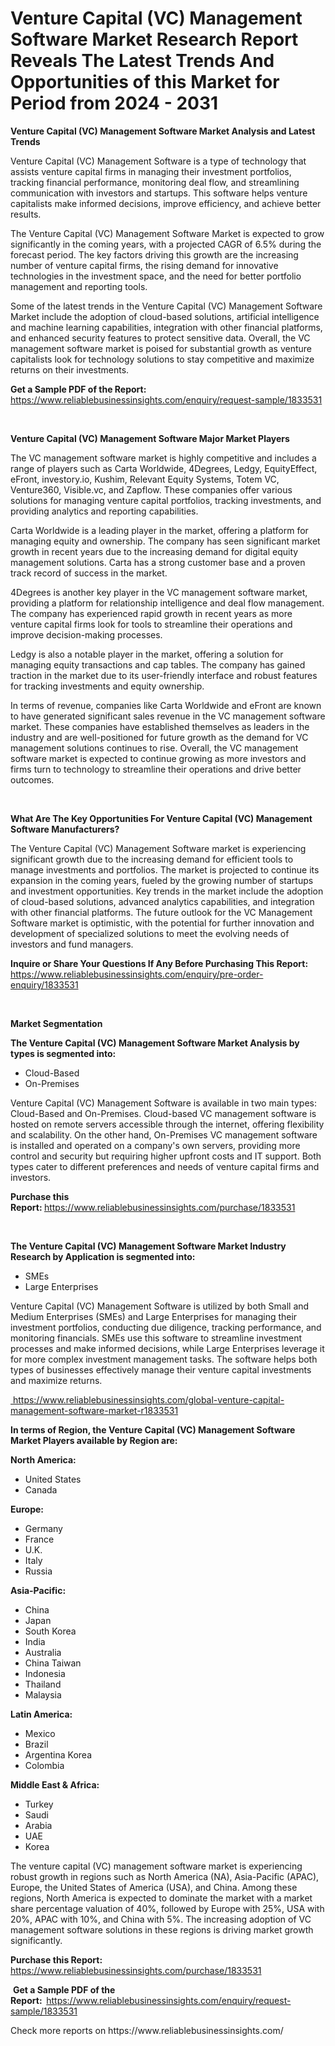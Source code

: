 <p><h1>Venture Capital (VC) Management Software Market Research Report Reveals The Latest Trends And Opportunities of this Market for Period from 2024 - 2031</h1></p><p><strong>Venture Capital (VC) Management Software Market Analysis and Latest Trends</strong></p>
<p><p>Venture Capital (VC) Management Software is a type of technology that assists venture capital firms in managing their investment portfolios, tracking financial performance, monitoring deal flow, and streamlining communication with investors and startups. This software helps venture capitalists make informed decisions, improve efficiency, and achieve better results.</p><p>The Venture Capital (VC) Management Software Market is expected to grow significantly in the coming years, with a projected CAGR of 6.5% during the forecast period. The key factors driving this growth are the increasing number of venture capital firms, the rising demand for innovative technologies in the investment space, and the need for better portfolio management and reporting tools. </p><p>Some of the latest trends in the Venture Capital (VC) Management Software Market include the adoption of cloud-based solutions, artificial intelligence and machine learning capabilities, integration with other financial platforms, and enhanced security features to protect sensitive data. Overall, the VC management software market is poised for substantial growth as venture capitalists look for technology solutions to stay competitive and maximize returns on their investments.</p></p>
<p><strong>Get a Sample PDF of the Report:&nbsp;</strong> <a href="https://www.reliablebusinessinsights.com/enquiry/request-sample/1833531">https://www.reliablebusinessinsights.com/enquiry/request-sample/1833531</a></p>
<p>&nbsp;</p>
<p><strong>Venture Capital (VC) Management Software Major Market Players</strong></p>
<p><p>The VC management software market is highly competitive and includes a range of players such as Carta Worldwide, 4Degrees, Ledgy, EquityEffect, eFront, investory.io, Kushim, Relevant Equity Systems, Totem VC, Venture360, Visible.vc, and Zapflow. These companies offer various solutions for managing venture capital portfolios, tracking investments, and providing analytics and reporting capabilities. </p><p>Carta Worldwide is a leading player in the market, offering a platform for managing equity and ownership. The company has seen significant market growth in recent years due to the increasing demand for digital equity management solutions. Carta has a strong customer base and a proven track record of success in the market.</p><p>4Degrees is another key player in the VC management software market, providing a platform for relationship intelligence and deal flow management. The company has experienced rapid growth in recent years as more venture capital firms look for tools to streamline their operations and improve decision-making processes.</p><p>Ledgy is also a notable player in the market, offering a solution for managing equity transactions and cap tables. The company has gained traction in the market due to its user-friendly interface and robust features for tracking investments and equity ownership.</p><p>In terms of revenue, companies like Carta Worldwide and eFront are known to have generated significant sales revenue in the VC management software market. These companies have established themselves as leaders in the industry and are well-positioned for future growth as the demand for VC management solutions continues to rise. Overall, the VC management software market is expected to continue growing as more investors and firms turn to technology to streamline their operations and drive better outcomes.</p></p>
<p>&nbsp;</p>
<p><strong>What Are The Key Opportunities For Venture Capital (VC) Management Software Manufacturers?</strong></p>
<p><p>The Venture Capital (VC) Management Software market is experiencing significant growth due to the increasing demand for efficient tools to manage investments and portfolios. The market is projected to continue its expansion in the coming years, fueled by the growing number of startups and investment opportunities. Key trends in the market include the adoption of cloud-based solutions, advanced analytics capabilities, and integration with other financial platforms. The future outlook for the VC Management Software market is optimistic, with the potential for further innovation and development of specialized solutions to meet the evolving needs of investors and fund managers.</p></p>
<p><strong>Inquire or Share Your Questions If Any Before Purchasing This Report:</strong> <a href="https://www.reliablebusinessinsights.com/enquiry/pre-order-enquiry/1833531">https://www.reliablebusinessinsights.com/enquiry/pre-order-enquiry/1833531</a></p>
<p>&nbsp;</p>
<p><strong>Market Segmentation</strong></p>
<p><strong>The Venture Capital (VC) Management Software Market Analysis by types is segmented into:</strong></p>
<p><ul><li>Cloud-Based</li><li>On-Premises</li></ul></p>
<p><p>Venture Capital (VC) Management Software is available in two main types: Cloud-Based and On-Premises. Cloud-based VC management software is hosted on remote servers accessible through the internet, offering flexibility and scalability. On the other hand, On-Premises VC management software is installed and operated on a company's own servers, providing more control and security but requiring higher upfront costs and IT support. Both types cater to different preferences and needs of venture capital firms and investors.</p></p>
<p><strong>Purchase this Report:&nbsp;</strong><a href="https://www.reliablebusinessinsights.com/purchase/1833531">https://www.reliablebusinessinsights.com/purchase/1833531</a></p>
<p>&nbsp;</p>
<p><strong>The Venture Capital (VC) Management Software Market Industry Research by Application is segmented into:</strong></p>
<p><ul><li>SMEs</li><li>Large Enterprises</li></ul></p>
<p><p>Venture Capital (VC) Management Software is utilized by both Small and Medium Enterprises (SMEs) and Large Enterprises for managing their investment portfolios, conducting due diligence, tracking performance, and monitoring financials. SMEs use this software to streamline investment processes and make informed decisions, while Large Enterprises leverage it for more complex investment management tasks. The software helps both types of businesses effectively manage their venture capital investments and maximize returns.</p></p>
<p><a href="https://www.reliablebusinessinsights.com/global-venture-capital-management-software-market-r1833531">&nbsp;https://www.reliablebusinessinsights.com/global-venture-capital-management-software-market-r1833531</a></p>
<p><strong>In terms of Region, the Venture Capital (VC) Management Software Market Players available by Region are:</strong></p>
<p>
    <p> <strong> North America: </strong>
        <ul>
            <li>United States</li>
            <li>Canada</li>
        </ul>
        </p> 
    <p> <strong> Europe: </strong>
        <ul>
            <li>Germany</li>
            <li>France</li>
            <li>U.K.</li>
            <li>Italy</li>
            <li>Russia</li>
        </ul>
        </p> 
    <p> <strong> Asia-Pacific: </strong>
        <ul>
            <li>China</li>
            <li>Japan</li>
            <li>South Korea</li>
            <li>India</li>
            <li>Australia</li>
            <li>China Taiwan</li>
            <li>Indonesia</li>
            <li>Thailand</li>
            <li>Malaysia</li>
        </ul>
        </p> 
    <p> <strong> Latin America: </strong>
        <ul>
            <li>Mexico</li>
            <li>Brazil</li>
            <li>Argentina Korea</li>
            <li>Colombia</li>
        </ul>
        </p> 
    <p> <strong> Middle East & Africa: </strong>
        <ul>
            <li>Turkey</li>
            <li>Saudi</li>
            <li>Arabia</li>
            <li>UAE</li>
            <li>Korea</li>
        </ul>
    </p>
    </p>
<p><p>The venture capital (VC) management software market is experiencing robust growth in regions such as North America (NA), Asia-Pacific (APAC), Europe, the United States of America (USA), and China. Among these regions, North America is expected to dominate the market with a market share percentage valuation of 40%, followed by Europe with 25%, USA with 20%, APAC with 10%, and China with 5%. The increasing adoption of VC management software solutions in these regions is driving market growth significantly.</p></p>
<p><strong>Purchase this Report: </strong><a href="https://www.reliablebusinessinsights.com/purchase/1833531">https://www.reliablebusinessinsights.com/purchase/1833531</a></p>
<p>&nbsp;<strong>Get a Sample PDF of the Report:&nbsp;&nbsp;</strong><a href="https://www.reliablebusinessinsights.com/enquiry/request-sample/1833531">https://www.reliablebusinessinsights.com/enquiry/request-sample/1833531</a></p>
<p><strong></strong></p>
<p>Check more reports on https://www.reliablebusinessinsights.com/</p>